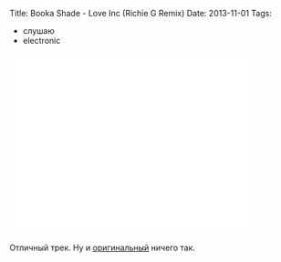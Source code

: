 Title: Booka Shade - Love Inc (Richie G Remix)
Date: 2013-11-01
Tags: 
  - слушаю
  - electronic

<div class="text"><iframe width="420" height="315" src="//www.youtube.com/embed/Hcqrby15Q0M" frameborder="0" allowfullscreen="allowfullscreen"></iframe><br /><br />
Отличный трек. Ну и <a href="http://www.youtube.com/watch?v=UWJbT9djaYA">оригинальный</a> ничего так.</div>